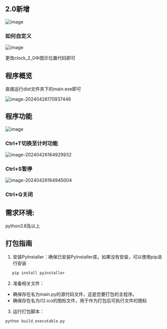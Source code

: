 ## 2.0新增
![image](https://github.com/linskin/littleclock/assets/110439527/b49c61b7-e5ae-48c1-accd-16e533b2bf86)
### 如何自定义
![image](https://github.com/linskin/littleclock/assets/110439527/2580bae2-fecc-4eac-93f2-0f88c096670b)


更改clock_2_0中图示位置代码即可


## 程序概览

直接运行dist文件夹下的main.exe即可

![image-20240426170937446](https://github.com/linskin/littleclock/assets/110439527/682e42cd-6502-49c1-b7d4-1be0445ee2f3)

## 程序功能

![image](https://github.com/linskin/littleclock/assets/110439527/f9a76ec1-f6b3-4cc6-98e1-05de479dbb8c)

### Ctrl+T切换至计时功能

![image-20240426164929932](https://github.com/linskin/littleclock/assets/110439527/00579085-0ae0-4cb1-b9f3-9bca1bdb767f)

### Ctrl+S暂停 

![image-20240426164945004](https://github.com/linskin/littleclock/assets/110439527/c0600003-e4e7-4cac-b530-593948078faa)

### Ctrl+Q关闭



## 需求环境:

python3.8及以上

## 打包指南

1. 安装PyInstaller：确保已安装PyInstaller库。如果没有安装，可以使用pip进行安装

```python
   pip install pyinstaller
```

2. 准备相关文件：

- 确保存在名为main.py的源代码文件，这是您要打包的主程序。
- 确保存在名为i12.ico的图标文件，用于作为打包后可执行文件的图标

3. 运行打包脚本：

```python
python build_executable.py
```

